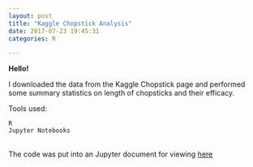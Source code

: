 ```yaml
---
layout: post
title: "Kaggle Chopstick Analysis"
date: 2017-07-23 19:45:31
categories: R

---
```

<div class="manual-post">
  <div class="manual manual-title">
  <strong>Hello!</strong>
  </div>
<p>  <div class="manual-content">

I downloaded the data from the Kaggle Chopstick page and performed some summary statistics on length of chopsticks and their efficacy.<br>

Tools used:<br>

<code>R</code><br>
<code>Jupyter Notebooks</code><br> 
<br>

</div>
The code was put into an Jupyter document for viewing <a href="https://github.com/Nautikus/Kaggle-Chopstick-Ergonomics/blob/master/Analysis.ipynb">here</a>
